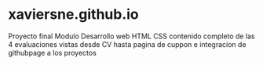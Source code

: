 # xaviersne.github.io
Proyecto final Modulo Desarrollo web HTML CSS
contenido completo de las 4 evaluaciones vistas desde CV hasta pagina de cuppon e integracion de githubpage a los proyectos
